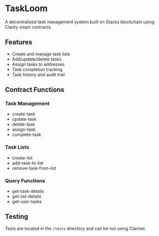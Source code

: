 # TaskLoom

A decentralized task management system built on Stacks blockchain using Clarity smart contracts.

## Features
- Create and manage task lists
- Add/update/delete tasks 
- Assign tasks to addresses
- Task completion tracking
- Task history and audit trail

## Contract Functions

### Task Management
- create-task
- update-task
- delete-task
- assign-task
- complete-task

### Task Lists
- create-list
- add-task-to-list
- remove-task-from-list

### Query Functions
- get-task-details
- get-list-details
- get-user-tasks

## Testing
Tests are located in the `/tests` directory and can be run using Clarinet.
